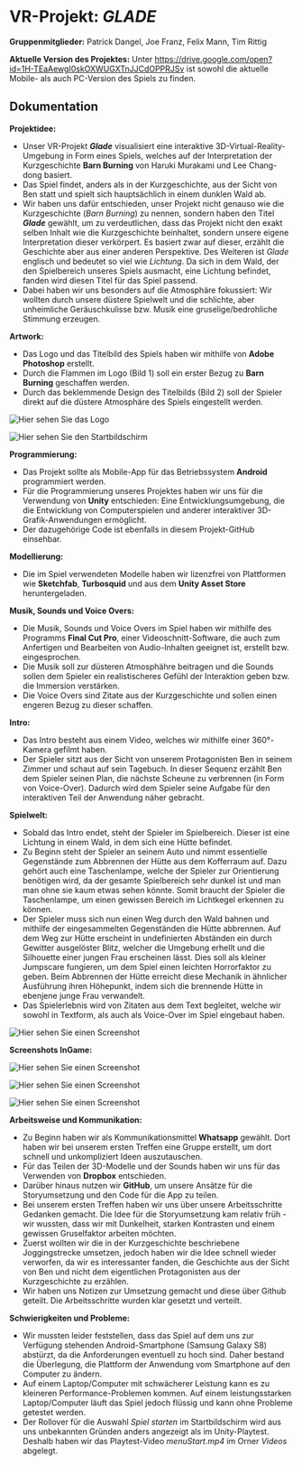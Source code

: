 # VR-Projekt: ***GLADE***

**Gruppenmitglieder:**
Patrick Dangel, Joe Franz, Felix Mann, Tim Rittig

**Aktuelle Version des Projektes:**
Unter https://drive.google.com/open?id=1H-TEaAewgI0skOXWUGXTnJJCdOPPRJSv ist sowohl die aktuelle Mobile- als auch PC-Version des Spiels zu finden.

## Dokumentation

**Projektidee:**
- Unser VR-Projekt ***Glade*** visualisiert eine interaktive 3D-Virtual-Reality-Umgebung in Form eines Spiels, welches auf der Interpretation der Kurzgeschichte **Barn Burning** von Haruki Murakami und Lee Chang-dong basiert.
- Das Spiel findet, anders als in der Kurzgeschichte, aus der Sicht von Ben statt und spielt sich hauptsächlich in einem dunklen Wald ab.
- Wir haben uns dafür entschieden, unser Projekt nicht genauso wie die Kurzgeschichte (*Barn Burning*) zu nennen, sondern haben den Titel ***Glade*** gewählt, um zu verdeutlichen, dass das Projekt nicht den exakt selben Inhalt wie die Kurzgeschichte beinhaltet, sondern unsere eigene Interpretation dieser verkörpert. Es basiert zwar auf dieser, erzählt die Geschichte aber aus einer anderen Perspektive. Des Weiteren ist *Glade* englisch und bedeutet so viel wie *Lichtung*. Da sich in dem Wald, der den Spielbereich unseres Spiels ausmacht, eine Lichtung befindet, fanden wird diesen Titel für das Spiel passend.
- Dabei haben wir uns besonders auf die Atmosphäre fokussiert: Wir wollten durch unsere düstere Spielwelt und die schlichte, aber unheimliche Geräuschkulisse bzw. Musik eine gruselige/bedrohliche Stimmung erzeugen.

**Artwork:**
- Das Logo und das Titelbild des Spiels haben wir mithilfe von **Adobe Photoshop** erstellt.
- Durch die Flammen im Logo (Bild 1) soll ein erster Bezug zu **Barn Burning** geschaffen werden.
- Durch das beklemmende Design des Titelbilds (Bild 2) soll der Spieler direkt auf die düstere Atmosphäre des Spiels eingestellt werden.

![Hier sehen Sie das Logo](https://raw.githubusercontent.com/Timjr27/BarnBurning1/master/Artwork/Glade_Logo.jpg "Logo")

![Hier sehen Sie den Startbildschirm](https://raw.githubusercontent.com/Timjr27/BarnBurning1/master/Artwork/Glade_Titelbild.jpg "Titelbild")

**Programmierung:**
- Das Projekt sollte als Mobile-App für das Betriebssystem **Android** programmiert werden.
- Für die Programmierung unseres Projektes haben wir uns für die Verwendung von **Unity** entschieden: Eine Entwicklungsumgebung, die die Entwicklung von Computerspielen und anderer interaktiver 3D-Grafik-Anwendungen ermöglicht.
- Der dazugehörige Code ist ebenfalls in diesem Projekt-GitHub einsehbar.

**Modellierung:**
- Die im Spiel verwendeten Modelle haben wir lizenzfrei von Plattformen wie **Sketchfab**, **Turbosquid** und aus dem **Unity Asset Store** heruntergeladen.

**Musik, Sounds und Voice Overs:**
- Die Musik, Sounds und Voice Overs im Spiel haben wir mithilfe des Programms **Final Cut Pro**, einer Videoschnitt-Software, die auch zum Anfertigen und Bearbeiten von Audio-Inhalten geeignet ist, erstellt bzw. eingesprochen.
- Die Musik soll zur düsteren Atmosphähre beitragen und die Sounds sollen dem Spieler ein realistischeres Gefühl der Interaktion geben bzw. die Immersion verstärken.
- Die Voice Overs sind Zitate aus der Kurzgeschichte und sollen einen engeren Bezug zu dieser schaffen.

**Intro:**
- Das Intro besteht aus einem Video, welches wir mithilfe einer 360°-Kamera gefilmt haben.
- Der Spieler sitzt aus der Sicht von unserem Protagonisten Ben in seinem Zimmer und schaut auf sein Tagebuch. In dieser Sequenz erzählt Ben dem Spieler seinen Plan, die nächste Scheune zu verbrennen (in Form von Voice-Over). Dadurch wird dem Spieler seine Aufgabe für den interaktiven Teil der Anwendung näher gebracht.

**Spielwelt:**
- Sobald das Intro endet, steht der Spieler im Spielbereich. Dieser ist eine Lichtung 
in einem Wald, in dem sich eine Hütte befindet.
- Zu Beginn steht der Spieler an seinem Auto und nimmt essentielle Gegenstände zum Abbrennen der Hütte aus dem Kofferraum auf. Dazu gehört auch eine Taschenlampe, welche der Spieler zur Orientierung benötigen wird, da der gesamte Spielbereich sehr dunkel ist und man man ohne sie kaum etwas sehen könnte. Somit braucht der Spieler die Taschenlampe, um einen gewissen Bereich im Lichtkegel erkennen zu können.
- Der Spieler muss sich nun einen Weg durch den Wald bahnen und mithilfe der eingesammelten Gegenständen die Hütte abbrennen. Auf dem Weg zur Hütte erscheint in undefinierten Abständen ein durch Gewitter ausgelöster Blitz, welcher die Umgebung erhellt und die Silhouette einer jungen Frau erscheinen lässt. Dies soll als kleiner Jumpscare fungieren, um dem Spiel einen leichten Horrorfaktor zu geben. Beim Abbrennen der Hütte erreicht diese Mechanik in ähnlicher Ausführung ihren Höhepunkt, indem sich die brennende Hütte in ebenjene junge Frau verwandelt.
- Das Spielerlebnis wird von Zitaten aus dem Text begleitet, welche wir sowohl in Textform, als auch als Voice-Over im Spiel eingebaut haben.

![Hier sehen Sie einen Screenshot](https://raw.githubusercontent.com/Timjr27/BarnBurning1/master/overviewWorld.PNG "Unity Screenshot - Spielbereich")

**Screenshots InGame:**

![Hier sehen Sie einen Screenshot](https://raw.githubusercontent.com/Timjr27/BarnBurning1/master/Screenshots/screenshotStrasse.png "Unity Screenshot 1")

![Hier sehen Sie einen Screenshot](https://raw.githubusercontent.com/Timjr27/BarnBurning1/master/Screenshots/screenshotBr%C3%BCcke.png "Unity Screenshot 2")

![Hier sehen Sie einen Screenshot](https://raw.githubusercontent.com/Timjr27/BarnBurning1/master/Screenshots/screenshotTisch.png "Unity Screenshot 3")

**Arbeitsweise und Kommunikation:**
- Zu Beginn haben wir als Kommunikationsmittel **Whatsapp** gewählt. Dort haben wir bei unserem ersten Treffen eine Gruppe erstellt, um dort schnell und unkompliziert Ideen auszutauschen.
- Für das Teilen der 3D-Modelle und der Sounds haben wir uns für das Verwenden von **Dropbox** entschieden.
- Darüber hinaus nutzen wir **GitHub**, um unsere Ansätze für die Storyumsetzung und den Code für die App zu teilen.
- Bei unserem ersten Treffen haben wir uns über unsere Arbeitsschritte Gedanken gemacht. Die Idee für die Storyumsetzung kam relativ früh - wir wussten, dass wir mit Dunkelheit, starken Kontrasten und einem gewissen Gruselfaktor arbeiten möchten.
- Zuerst wollten wir die in der Kurzgeschichte beschriebene Joggingstrecke umsetzen, jedoch haben wir die Idee schnell wieder verworfen, da wir es interessanter fanden, die Geschichte aus der Sicht von Ben und nicht dem eigentlichen Protagonisten aus der Kurzgeschichte zu erzählen.
- Wir haben uns Notizen zur Umsetzung gemacht und diese über Github geteilt. Die Arbeitsschritte wurden klar gesetzt und verteilt.

**Schwierigkeiten und Probleme:**
- Wir mussten leider feststellen, dass das Spiel auf dem uns zur Verfügung stehenden Android-Smartphone (Samsung Galaxy S8) abstürzt, da die Anforderungen eventuell zu hoch sind. Daher bestand die Überlegung, die Plattform der Anwendung vom Smartphone auf den Computer zu ändern. 
- Auf einem Laptop/Computer mit schwächerer Leistung kann es zu kleineren Performance-Problemen kommen. Auf einem leistungsstarken Laptop/Computer läuft das Spiel jedoch flüssig und kann ohne Probleme getestet werden. 
- Der Rollover für die Auswahl *Spiel starten* im Startbildschirm wird aus uns unbekannten Gründen anders angezeigt als im Unity-Playtest. Deshalb haben wir das Playtest-Video *menuStart.mp4* im Orner *Videos* abgelegt.
